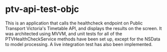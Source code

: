 # ptv-api-test-objc

This is an application that calls the healthcheck endpoint on Public Transport Victoria's Timetable API, and displays the results on the screen. It was architected using MVVM, and unit tests for all of the PTVHealthCheckService methods have been set up, except for the NSData to model processing. A live integration test has also been implemented.
